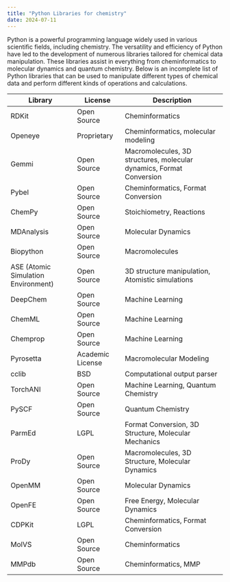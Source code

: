 ```yaml
---
title: "Python Libraries for chemistry"
date: 2024-07-11
---
```


Python is a powerful programming language widely used in various scientific fields, including chemistry. The versatility and efficiency of Python have led to the development of numerous libraries tailored for chemical data manipulation. These libraries assist in everything from cheminformatics to molecular dynamics and quantum chemistry. Below is an incomplete list of Python libraries that can be used to manipulate different types of chemical data and perform different kinds of operations and calculations.


| Library                             | License          | Description                                                          |
| ----------------------------------- | ---------------- | -------------------------------------------------------------------- |
| RDKit                               | Open Source      | Cheminformatics                                                      |
| Openeye                             | Proprietary      | Cheminformatics, molecular modeling                                  |
| Gemmi                               | Open Source      | Macromolecules, 3D structures, molecular dynamics, Format Conversion |
| Pybel                               | Open Source      | Cheminformatics, Format Conversion                                   |
| ChemPy                              | Open Source      | Stoichiometry, Reactions                                             |
| MDAnalysis                          | Open Source      | Molecular Dynamics                                                   |
| Biopython                           | Open Source      | Macromolecules                                                       |
| ASE (Atomic Simulation Environment) | Open Source      | 3D structure manipulation, Atomistic simulations                     |
| DeepChem                            | Open Source      | Machine Learning                                                     |
| ChemML                              | Open Source      | Machine Learning                                                     |
| Chemprop                            | Open Source      | Machine Learning                                                     |
| Pyrosetta                           | Academic License | Macromolecular Modeling                                              |
| cclib                               | BSD              | Computational output parser                                          |
| TorchANI                            | Open Source      | Machine Learning, Quantum Chemistry                                  |
| PySCF                               | Open Source      | Quantum Chemistry                                                    |
| ParmEd                              | LGPL             | Format Conversion, 3D Structure, Molecular Mechanics                 |
| ProDy                               | Open Source      | Macromolecules, 3D Structure, Molecular Dynamics                     |
| OpenMM                              | Open Source      | Molecular Dynamics                                                   |
| OpenFE                              | Open Source      | Free Energy, Molecular Dynamics                                      |
| CDPKit                              | LGPL             | Cheminformatics, Format Conversion                                   |
| MolVS                               | Open Source      | Cheminformatics                                                      |
| MMPdb                               | Open Source      | Cheminformatics, MMP                                                 |

